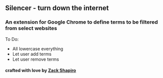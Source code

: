 ## Silencer - turn down the internet

### An extension for Google Chrome to define terms to be filtered from select websites

To Do:
* All lowercase everything
* Let user add terms
* Let user remove terms

#### crafted with love by [Zack Shapiro](http://twitter.com/zackshapiro)
